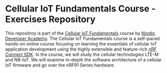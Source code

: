 # Cellular IoT Fundamentals Course - Exercises Repository 
This repositroy is part of the [Cellular IoT Fundamentals](https://academy.nordicsemi.com/courses/cellular-iot-fundamentals/) course by [Nordic Developer Academy](https://academy.nordicsemi.com).
The Cellular IoT Fundamentals course is a self-paced hands-on online course focusing on learning the essentials of cellular IoT application development using the highly extensible and feature-rich [nRF Connect SDK](https://www.nordicsemi.com/Products/Development-software/nrf-connect-sdk). 
In the  course, we will study the cellular technologies LTE-M and NB-IoT. We will examine in-depth the software architecture of a cellular IoT firmware and go over the nRF91 Series hardware.  
